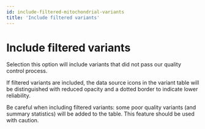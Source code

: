 ```yaml
---
id: include-filtered-mitochondrial-variants
title: 'Include filtered variants'
---
```


# Include filtered variants

Selection this option will include variants that did not pass our quality control process.

If filtered variants are included, the data source icons in the variant table will be distinguished with reduced opacity and a dotted border to indicate lower reliability.

Be careful when including filtered variants: some poor quality variants (and summary statistics) will be added to the table. This feature should be used with caution.
